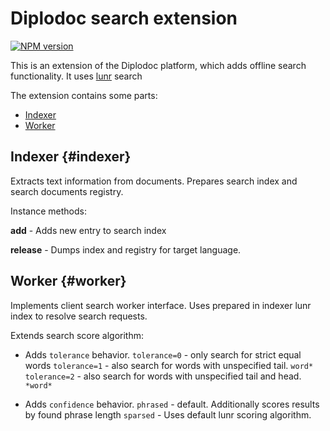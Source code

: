 # Diplodoc search extension

[![NPM version](https://img.shields.io/npm/v/@diplodoc/search-extension.svg?style=flat)](https://www.npmjs.org/package/@diplodoc/search-extension)

This is an extension of the Diplodoc platform, which adds offline search functionality.
It uses [lunr](https://lunrjs.com/) search

The extension contains some parts:

- [Indexer](#indexer)
- [Worker](#worker)

## Indexer {#indexer}

Extracts text information from documents.
Prepares search index and search documents registry.

Instance methods:

**add** - Adds new entry to search index

**release** - Dumps index and registry for target language.

## Worker {#worker}

Implements client search worker interface. Uses prepared in indexer lunr index to resolve search requests.

Extends search score algorithm:

- Adds `tolerance` behavior.
  `tolerance=0` - only search for strict equal words
  `tolerance=1` - also search for words with unspecified tail. `word*`
  `tolerance=2` - also search for words with unspecified tail and head. `*word*`

- Adds `confidence` behavior.
  `phrased` - default. Additionally scores results by found phrase length
  `sparsed` - Uses default lunr scoring algorithm.
